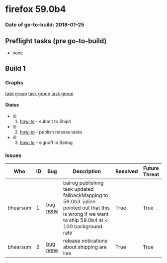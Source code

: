 # firefox 59.0b4

### Date of go-to-build: 2018-01-25

## Preflight tasks (pre go-to-build)
- none

## Build 1  

### Graphs
[task group](https://tools.taskcluster.net/push-inspector/#/ZIJqGyuKQ8qYx0VGOIGgwg)
[task group](https://tools.taskcluster.net/push-inspector/#/amesM08mQeWnRss6SD12nA)
[task group](https://tools.taskcluster.net/push-inspector/#/X9ij2oOISci5hULB1OsUNg)


#### Status
- [x] 1.  [how-to](https://wiki.mozilla.org/Release:Release_Automation_on_Mercurial:Starting_a_Release#Submit_to_Ship_It)  - submit to Shipit
- [x] 2.  [how-to](https://github.com/mozilla-releng/releasewarrior-2.0/wiki/Release-Promotion-Tasks#publish-the-release)  - publish release tasks
- [x] 3.  [how-to](https://github.com/mozilla-releng/releasewarrior-2.0/wiki/Release-Promotion-Tasks#obtain-sign-offs-for-changes)  - signoff in Balrog

### Issues
| Who                 | ID               | Bug                                                                 | Description                | Resolved                | Future Threat                |
| ------------------- | ---------------- | ------------------------------------------------------------------- | -------------------------- | ----------------------- | ---------------------------- |
| bhearsum  | 1 | [bug none](https://bugzil.la/none)        | balrog publishing task updated fallbackMapping to 59.0b3. julien pointed out that this is wrong if we want to ship 59.0b4 at < 100 background rate | True | True |
| bhearsum  | 2 | [bug none](https://bugzil.la/none)        | release notications about shipping are lies | True | True |

